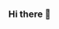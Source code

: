 ### Hi there 👋

<!--
**Abufauzan1373/Abufauzan1373** is a ✨ _special_ ✨ repository because its `README.md` (this file) appears on your GitHub profile.

Here are some ideas to get you started:

- 🔭 I’m currently working on java learning
- 🌱 I’m currently learning java
- 👯 I’m looking to collaborate Google GitHub
- 🤔 I’m looking for help with web design
- 💬 Ask me about I'm Muhammad
- 📫 How to reach me: muhammadabubakargora096@gmail.com
- 😄 Pronouns: ...
- ⚡ Fun fact: ...
-->
